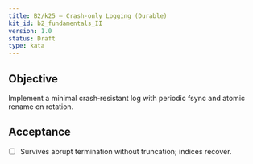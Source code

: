 ```yaml
---
title: B2/k25 — Crash‑only Logging (Durable)
kit_id: b2_fundamentals_II
version: 1.0
status: Draft
type: kata
---
```

## Objective
Implement a minimal crash‑resistant log with periodic fsync and atomic rename on rotation.
## Acceptance
- [ ] Survives abrupt termination without truncation; indices recover.